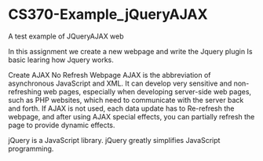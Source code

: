 # CS370-Example_jQueryAJAX
A test example of JQueryAJAX web

In this assignment we create a new webpage and write the Jquery plugin
Is basic learing how Jquery works.

Create AJAX No Refresh Webpage
AJAX is the abbreviation of asynchronous JavaScript and XML. It can develop very sensitive and non-refreshing web pages, especially when developing server-side web pages, such as PHP websites, which need to communicate with the server back and forth. If AJAX is not used, each data update has to Re-refresh the webpage, and after using AJAX special effects, you can partially refresh the page to provide dynamic effects.

jQuery is a JavaScript library.
jQuery greatly simplifies JavaScript programming.
